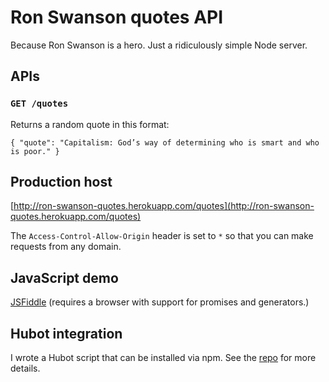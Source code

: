 # Ron Swanson quotes API
Because Ron Swanson is a hero. Just a ridiculously simple Node server.

## APIs

### `GET /quotes`
Returns a random quote in this format:
```
{ "quote": "Capitalism: God’s way of determining who is smart and who is poor." }
```

## Production host
[http://ron-swanson-quotes.herokuapp.com/quotes](http://ron-swanson-quotes.herokuapp.com/quotes)

The `Access-Control-Allow-Origin` header is set to `*` so that you can make requests from any domain.

## JavaScript demo
[JSFiddle](http://jsfiddle.net/jamesseanwright/7g2w4dhc/2/) (requires a browser with support for promises and generators.)

## Hubot integration
I wrote a Hubot script that can be installed via npm. See the [repo](https://github.com/jamesseanwright/hubot-swanson) for more details.
